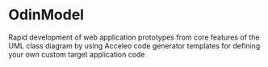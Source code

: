 # OdinModel
Rapid development of web application prototypes from core features of the UML class diagram by using Acceleo code generator templates for defining your own custom target application code
